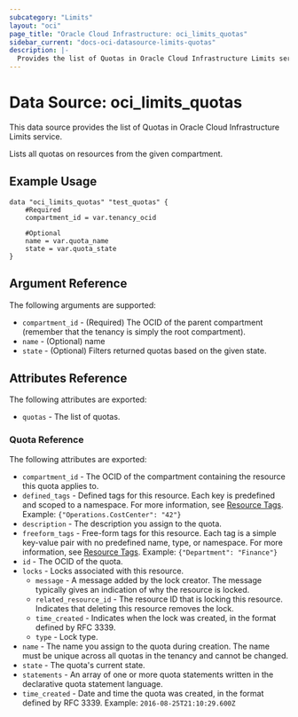 ```yaml
---
subcategory: "Limits"
layout: "oci"
page_title: "Oracle Cloud Infrastructure: oci_limits_quotas"
sidebar_current: "docs-oci-datasource-limits-quotas"
description: |-
  Provides the list of Quotas in Oracle Cloud Infrastructure Limits service
---
```


# Data Source: oci_limits_quotas
This data source provides the list of Quotas in Oracle Cloud Infrastructure Limits service.

Lists all quotas on resources from the given compartment.

## Example Usage

```hcl
data "oci_limits_quotas" "test_quotas" {
	#Required
	compartment_id = var.tenancy_ocid

	#Optional
	name = var.quota_name
	state = var.quota_state
}
```

## Argument Reference

The following arguments are supported:

* `compartment_id` - (Required) The OCID of the parent compartment (remember that the tenancy is simply the root compartment). 
* `name` - (Optional) name
* `state` - (Optional) Filters returned quotas based on the given state.


## Attributes Reference

The following attributes are exported:

* `quotas` - The list of quotas.

### Quota Reference

The following attributes are exported:

* `compartment_id` - The OCID of the compartment containing the resource this quota applies to. 
* `defined_tags` - Defined tags for this resource. Each key is predefined and scoped to a namespace. For more information, see [Resource Tags](https://docs.cloud.oracle.com/iaas/Content/General/Concepts/resourcetags.htm). Example: `{"Operations.CostCenter": "42"}` 
* `description` - The description you assign to the quota.
* `freeform_tags` - Free-form tags for this resource. Each tag is a simple key-value pair with no predefined name, type, or namespace. For more information, see [Resource Tags](https://docs.cloud.oracle.com/iaas/Content/General/Concepts/resourcetags.htm). Example: `{"Department": "Finance"}` 
* `id` - The OCID of the quota.
* `locks` - Locks associated with this resource.
	* `message` - A message added by the lock creator. The message typically gives an indication of why the resource is locked. 
	* `related_resource_id` - The resource ID that is locking this resource. Indicates that deleting this resource removes the lock. 
	* `time_created` - Indicates when the lock was created, in the format defined by RFC 3339.
	* `type` - Lock type.
* `name` - The name you assign to the quota during creation. The name must be unique across all quotas in the tenancy and cannot be changed. 
* `state` - The quota's current state.
* `statements` - An array of one or more quota statements written in the declarative quota statement language.
* `time_created` - Date and time the quota was created, in the format defined by RFC 3339. Example: `2016-08-25T21:10:29.600Z` 

